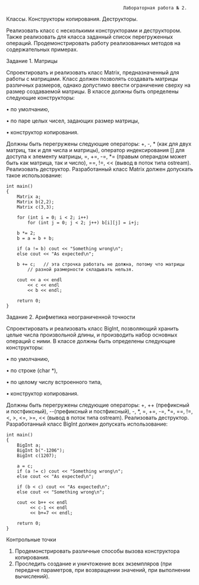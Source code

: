                                                 Лабораторная работа № 2.
Классы. Конструкторы копирования. Деструкторы.

Реализовать класс с несколькими конструкторами и деструктором. Также реализовать для класса заданный список перегруженных операций. Продемонстрировать работу реализованных методов на содержательных примерах.

Задание 1. Матрицы

Спроектировать и реализовать класс Matrix, предназначенный для работы с матрицами. Класс должен позволять создавать матрицы различных размеров, однако допустимо ввести ограничение сверху на размер создаваемой матрицы. 
В классе должны быть определены следующие конструкторы: 

•	по умолчанию,

•	по паре целых чисел, задающих размер матрицы,

•	конструктор копирования.

Должны быть перегружены следующие операторы: +, -, * (как для двух матриц, так и для числа и матрицы), оператор индексирования [] для доступа к элементу матрицы, =, +=, -=, *= (правым операндом может быть как матрица, так и число), ==, !=, << (вывод в поток типа ostream). Реализовать деструктор.
Разработанный класс Matrix должен допускать такое использование: 

	int main() 
	{
		Matrix a;
		Matrix b(2,2);
		Matrix c(3,3);

		for (int i = 0; i < 2; i++)
			for (int j = 0; j < 2; j++) b[i][j] = i+j;

		b *= 2;
		b = a = b + b; 

		if (a != b) cout << "Something wrong\n";
		else cout << "As expected\n";
	
		b += c;   // эта строчка работать не должна, потому что матрицы
		  	// разной размерности складывать нельзя.         
	
		cout << a << endl
	     	<< c << endl
	     	<< b << endl;
	
		return 0;
	}
 
 
Задание 2. Арифметика неограниченной точности

Спроектировать и реализовать класс BigInt, позволяющий хранить целые числа произвольной длины, и производить набор основных операций с ними. 
В классе должны быть определены следующие конструкторы: 

•	по умолчанию,

•	по строке (char *),

•	по целому числу встроенного типа,

•	конструктор копирования.

Должны быть перегружены следующие операторы: +, ++ (префиксный и постфиксный), 
--(префиксный и постфиксный), -, *, =, +=, -=, *=, ==, !=, <, >, <=, >=, << (вывод в поток типа ostream). Реализовать деструктор.
Разработанный класс BigInt должен допускать использование: 

	int main() 
	{
		BigInt a;
		BigInt b("-1206");   
		BigInt c(1207);       
	
		a = c;
		if (a != c) cout << "Something wrong\n";
		else cout << "As expected\n";
	
		if (b < c) cout << "As expected\n";
		else cout << "Something wrong\n";
		
		cout << b++ << endl
		     << c-1 << endl
		     << b+=7 << endl;
	
		return 0;
	}  
Контрольные точки
1.	Продемонстрировать различные способы вызова конструктора копирования. 
2.	Проследить создание и уничтожение всех экземпляров (при передаче параметров, при возвращении значений, при выполнении вычислений).

